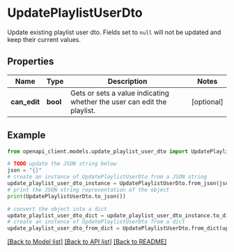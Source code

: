# UpdatePlaylistUserDto

Update existing playlist user dto. Fields set to `null` will not be updated and keep their current values.

## Properties

Name | Type | Description | Notes
------------ | ------------- | ------------- | -------------
**can_edit** | **bool** | Gets or sets a value indicating whether the user can edit the playlist. | [optional] 

## Example

```python
from openapi_client.models.update_playlist_user_dto import UpdatePlaylistUserDto

# TODO update the JSON string below
json = "{}"
# create an instance of UpdatePlaylistUserDto from a JSON string
update_playlist_user_dto_instance = UpdatePlaylistUserDto.from_json(json)
# print the JSON string representation of the object
print(UpdatePlaylistUserDto.to_json())

# convert the object into a dict
update_playlist_user_dto_dict = update_playlist_user_dto_instance.to_dict()
# create an instance of UpdatePlaylistUserDto from a dict
update_playlist_user_dto_from_dict = UpdatePlaylistUserDto.from_dict(update_playlist_user_dto_dict)
```
[[Back to Model list]](../README.md#documentation-for-models) [[Back to API list]](../README.md#documentation-for-api-endpoints) [[Back to README]](../README.md)


